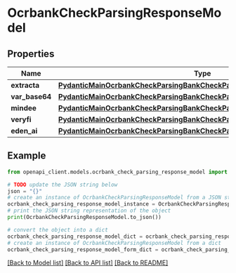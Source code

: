 # OcrbankCheckParsingResponseModel


## Properties

Name | Type | Description | Notes
------------ | ------------- | ------------- | -------------
**extracta** | [**PydanticMainOcrbankCheckParsingBankCheckParsingDataClass94559372485696**](PydanticMainOcrbankCheckParsingBankCheckParsingDataClass94559372485696.md) |  | [optional] 
**var_base64** | [**PydanticMainOcrbankCheckParsingBankCheckParsingDataClass94559363859392**](PydanticMainOcrbankCheckParsingBankCheckParsingDataClass94559363859392.md) |  | [optional] 
**mindee** | [**PydanticMainOcrbankCheckParsingBankCheckParsingDataClass94559364056032**](PydanticMainOcrbankCheckParsingBankCheckParsingDataClass94559364056032.md) |  | [optional] 
**veryfi** | [**PydanticMainOcrbankCheckParsingBankCheckParsingDataClass94559364096544**](PydanticMainOcrbankCheckParsingBankCheckParsingDataClass94559364096544.md) |  | [optional] 
**eden_ai** | [**PydanticMainOcrbankCheckParsingBankCheckParsingDataClass94559364520576**](PydanticMainOcrbankCheckParsingBankCheckParsingDataClass94559364520576.md) |  | [optional] 

## Example

```python
from openapi_client.models.ocrbank_check_parsing_response_model import OcrbankCheckParsingResponseModel

# TODO update the JSON string below
json = "{}"
# create an instance of OcrbankCheckParsingResponseModel from a JSON string
ocrbank_check_parsing_response_model_instance = OcrbankCheckParsingResponseModel.from_json(json)
# print the JSON string representation of the object
print(OcrbankCheckParsingResponseModel.to_json())

# convert the object into a dict
ocrbank_check_parsing_response_model_dict = ocrbank_check_parsing_response_model_instance.to_dict()
# create an instance of OcrbankCheckParsingResponseModel from a dict
ocrbank_check_parsing_response_model_form_dict = ocrbank_check_parsing_response_model.from_dict(ocrbank_check_parsing_response_model_dict)
```
[[Back to Model list]](../README.md#documentation-for-models) [[Back to API list]](../README.md#documentation-for-api-endpoints) [[Back to README]](../README.md)


